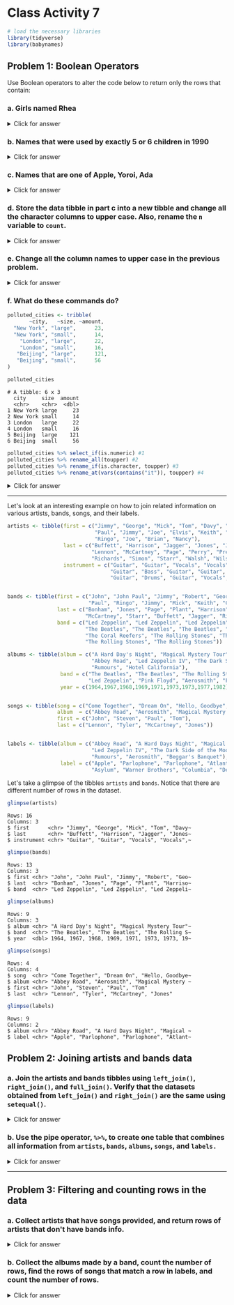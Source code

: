 # Class Activity 7


```r
# load the necessary libraries
library(tidyverse)
library(babynames)
```

## Problem 1: Boolean Operators

Use Boolean operators to alter the code below to return only the rows that contain:

### a. Girls named Rhea

<details>
<summary class="answer">Click for answer</summary>


```r
filter(babynames, name == "Rhea", sex == "F")
```

```
# A tibble: 136 x 5
    year sex   name      n      prop
   <dbl> <chr> <chr> <int>     <dbl>
 1  1882 F     Rhea      7 0.0000605
 2  1883 F     Rhea      8 0.0000666
 3  1884 F     Rhea     13 0.0000945
 4  1885 F     Rhea     11 0.0000775
 5  1886 F     Rhea     13 0.0000846
 6  1887 F     Rhea     14 0.0000901
 7  1888 F     Rhea     20 0.000106 
 8  1889 F     Rhea     31 0.000164 
 9  1890 F     Rhea     39 0.000193 
10  1891 F     Rhea     24 0.000122 
# i 126 more rows
```

```r
babynames %>%  filter(name == "Rhea", sex == "F")
```

```
# A tibble: 136 x 5
    year sex   name      n      prop
   <dbl> <chr> <chr> <int>     <dbl>
 1  1882 F     Rhea      7 0.0000605
 2  1883 F     Rhea      8 0.0000666
 3  1884 F     Rhea     13 0.0000945
 4  1885 F     Rhea     11 0.0000775
 5  1886 F     Rhea     13 0.0000846
 6  1887 F     Rhea     14 0.0000901
 7  1888 F     Rhea     20 0.000106 
 8  1889 F     Rhea     31 0.000164 
 9  1890 F     Rhea     39 0.000193 
10  1891 F     Rhea     24 0.000122 
# i 126 more rows
```

</details>

### b. Names that were used by exactly 5 or 6 children in 1990

<details>
<summary class="answer">Click for answer</summary>


```r
filter(babynames, year == 1990, n == 5 | n == 6)
```

```
# A tibble: 6,144 x 5
    year sex   name         n       prop
   <dbl> <chr> <chr>    <int>      <dbl>
 1  1990 F     Aariel       6 0.00000292
 2  1990 F     Aarion       6 0.00000292
 3  1990 F     Abagael      6 0.00000292
 4  1990 F     Abbye        6 0.00000292
 5  1990 F     Abiola       6 0.00000292
 6  1990 F     Abreanna     6 0.00000292
 7  1990 F     Abygail      6 0.00000292
 8  1990 F     Acadia       6 0.00000292
 9  1990 F     Adilenne     6 0.00000292
10  1990 F     Adriena      6 0.00000292
# i 6,134 more rows
```

```r
babynames %>% filter(year == "1990", n == 5 | n == 6)
```

```
# A tibble: 6,144 x 5
    year sex   name         n       prop
   <dbl> <chr> <chr>    <int>      <dbl>
 1  1990 F     Aariel       6 0.00000292
 2  1990 F     Aarion       6 0.00000292
 3  1990 F     Abagael      6 0.00000292
 4  1990 F     Abbye        6 0.00000292
 5  1990 F     Abiola       6 0.00000292
 6  1990 F     Abreanna     6 0.00000292
 7  1990 F     Abygail      6 0.00000292
 8  1990 F     Acadia       6 0.00000292
 9  1990 F     Adilenne     6 0.00000292
10  1990 F     Adriena      6 0.00000292
# i 6,134 more rows
```

</details>

### c. Names that are one of Apple, Yoroi, Ada

<details>
<summary class="answer">Click for answer</summary>


```r
filter(babynames, name == "Apple" | name == "Yoroi" | name == "Ada")
```

```
# A tibble: 200 x 5
    year sex   name      n      prop
   <dbl> <chr> <chr> <int>     <dbl>
 1  1880 F     Ada     652 0.00668  
 2  1881 F     Ada     628 0.00635  
 3  1882 F     Ada     689 0.00596  
 4  1883 F     Ada     778 0.00648  
 5  1884 F     Ada     854 0.00621  
 6  1885 F     Ada     876 0.00617  
 7  1885 M     Ada       5 0.0000431
 8  1886 F     Ada     915 0.00595  
 9  1886 M     Ada       6 0.0000504
10  1887 F     Ada     910 0.00586  
# i 190 more rows
```

</details>

### d. Store the data tibble in part c into a new tibble and change all the character columns to upper case. Also, rename the `n` variable to `count`.

<details>
<summary class="answer">Click for answer</summary>


```r
aya <- babynames %>% filter(name == "Apple" | name == "Yoroi" | name == "Ada")
aya %>% mutate_if(is.character, toupper)
```

```
# A tibble: 200 x 5
    year sex   name      n      prop
   <dbl> <chr> <chr> <int>     <dbl>
 1  1880 F     ADA     652 0.00668  
 2  1881 F     ADA     628 0.00635  
 3  1882 F     ADA     689 0.00596  
 4  1883 F     ADA     778 0.00648  
 5  1884 F     ADA     854 0.00621  
 6  1885 F     ADA     876 0.00617  
 7  1885 M     ADA       5 0.0000431
 8  1886 F     ADA     915 0.00595  
 9  1886 M     ADA       6 0.0000504
10  1887 F     ADA     910 0.00586  
# i 190 more rows
```

```r
aya %>% mutate_at(vars(name), toupper)
```

```
# A tibble: 200 x 5
    year sex   name      n      prop
   <dbl> <chr> <chr> <int>     <dbl>
 1  1880 F     ADA     652 0.00668  
 2  1881 F     ADA     628 0.00635  
 3  1882 F     ADA     689 0.00596  
 4  1883 F     ADA     778 0.00648  
 5  1884 F     ADA     854 0.00621  
 6  1885 F     ADA     876 0.00617  
 7  1885 M     ADA       5 0.0000431
 8  1886 F     ADA     915 0.00595  
 9  1886 M     ADA       6 0.0000504
10  1887 F     ADA     910 0.00586  
# i 190 more rows
```

```r
aya %>% rename(count = n)
```

```
# A tibble: 200 x 5
    year sex   name  count      prop
   <dbl> <chr> <chr> <int>     <dbl>
 1  1880 F     Ada     652 0.00668  
 2  1881 F     Ada     628 0.00635  
 3  1882 F     Ada     689 0.00596  
 4  1883 F     Ada     778 0.00648  
 5  1884 F     Ada     854 0.00621  
 6  1885 F     Ada     876 0.00617  
 7  1885 M     Ada       5 0.0000431
 8  1886 F     Ada     915 0.00595  
 9  1886 M     Ada       6 0.0000504
10  1887 F     Ada     910 0.00586  
# i 190 more rows
```

</details>

### e. Change all the column names to upper case in the previous problem.

<details>
<summary class="answer">Click for answer</summary>


```r
aya %>% rename_at(vars(year:prop), toupper)
```

```
# A tibble: 200 x 5
    YEAR SEX   NAME      N      PROP
   <dbl> <chr> <chr> <int>     <dbl>
 1  1880 F     Ada     652 0.00668  
 2  1881 F     Ada     628 0.00635  
 3  1882 F     Ada     689 0.00596  
 4  1883 F     Ada     778 0.00648  
 5  1884 F     Ada     854 0.00621  
 6  1885 F     Ada     876 0.00617  
 7  1885 M     Ada       5 0.0000431
 8  1886 F     Ada     915 0.00595  
 9  1886 M     Ada       6 0.0000504
10  1887 F     Ada     910 0.00586  
# i 190 more rows
```

</details>

### f. What do these commands do?


```r
polluted_cities <- tribble(
       ~city,   ~size, ~amount, 
  "New York", "large",      23,
  "New York", "small",      14,
    "London", "large",      22,
    "London", "small",      16,
   "Beijing", "large",      121,
   "Beijing", "small",      56
)

polluted_cities
```

```
# A tibble: 6 x 3
  city     size  amount
  <chr>    <chr>  <dbl>
1 New York large     23
2 New York small     14
3 London   large     22
4 London   small     16
5 Beijing  large    121
6 Beijing  small     56
```



```r
polluted_cities %>% select_if(is.numeric) #1
polluted_cities %>% rename_all(toupper) #2
polluted_cities %>% rename_if(is.character, toupper) #3
polluted_cities %>% rename_at(vars(contains("it")), toupper) #4
```

<details>
<summary class="answer">Click for answer</summary>

*answer:*

1. Selects all numeric columns from the polluted_cities dataset.
2. Renames all column names in the polluted_cities dataset to uppercase.
3. Renames column names with character data type in the polluted_cities dataset to uppercase.
4. Renames column names containing "it" in the polluted_cities dataset to uppercase.


```r
polluted_cities %>% select_if(is.numeric) #1
```

```
# A tibble: 6 x 1
  amount
   <dbl>
1     23
2     14
3     22
4     16
5    121
6     56
```

```r
polluted_cities %>% rename_all(toupper) #2
```

```
# A tibble: 6 x 3
  CITY     SIZE  AMOUNT
  <chr>    <chr>  <dbl>
1 New York large     23
2 New York small     14
3 London   large     22
4 London   small     16
5 Beijing  large    121
6 Beijing  small     56
```

```r
polluted_cities %>% rename_if(is.character, toupper) #3
```

```
# A tibble: 6 x 3
  CITY     SIZE  amount
  <chr>    <chr>  <dbl>
1 New York large     23
2 New York small     14
3 London   large     22
4 London   small     16
5 Beijing  large    121
6 Beijing  small     56
```

```r
polluted_cities %>% rename_at(vars(contains("it")), toupper) #4
```

```
# A tibble: 6 x 3
  CITY     size  amount
  <chr>    <chr>  <dbl>
1 New York large     23
2 New York small     14
3 London   large     22
4 London   small     16
5 Beijing  large    121
6 Beijing  small     56
```

</details>

-----------------------------------------------------------------------------------

Let's look at an interesting example on how to join related information on various artists, bands, songs, and their labels.


```r
artists <- tibble(first = c("Jimmy", "George", "Mick", "Tom", "Davy", "John",
                            "Paul", "Jimmy", "Joe", "Elvis", "Keith", "Paul", 
                            "Ringo", "Joe", "Brian", "Nancy"), 
                  last = c("Buffett", "Harrison", "Jagger", "Jones", "Jones", 
                           "Lennon", "McCartney", "Page", "Perry", "Presley",
                           "Richards", "Simon", "Starr", "Walsh", "Wilson", "Wilson"), 
                  instrument = c("Guitar", "Guitar", "Vocals", "Vocals", "Vocals",
                                 "Guitar", "Bass", "Guitar", "Guitar", "Vocals", "Guitar", 
                                 "Guitar", "Drums", "Guitar", "Vocals", "Vocals"))


bands <- tibble(first = c("John", "John Paul", "Jimmy", "Robert", "George", "John", 
                          "Paul", "Ringo", "Jimmy", "Mick", "Keith", "Charlie", "Ronnie"), 
                last = c("Bonham", "Jones", "Page", "Plant", "Harrison", "Lennon",
                         "McCartney", "Starr", "Buffett", "Jagger", "Richards", "Watts", "Wood"), 
                band = c("Led Zeppelin", "Led Zeppelin", "Led Zeppelin", "Led Zeppelin",
                         "The Beatles", "The Beatles", "The Beatles", "The Beatles",
                         "The Coral Reefers", "The Rolling Stones", "The Rolling Stones",
                         "The Rolling Stones", "The Rolling Stones"))

albums <- tibble(album = c("A Hard Day's Night", "Magical Mystery Tour", "Beggar's Banquet",
                           "Abbey Road", "Led Zeppelin IV", "The Dark Side of the Moon", "Aerosmith",
                           "Rumours", "Hotel California"),
                 band = c("The Beatles", "The Beatles", "The Rolling Stones", "The Beatles", 
                          "Led Zeppelin", "Pink Floyd", "Aerosmith", "Fleetwood Mac", "Eagles"), 
                 year = c(1964,1967,1968,1969,1971,1973,1973,1977,1982))


songs <- tibble(song = c("Come Together", "Dream On", "Hello, Goodbye", "It's Not Unusual"),
                album  = c("Abbey Road", "Aerosmith", "Magical Mystery Tour", "Along Came Jones"), 
                first = c("John", "Steven", "Paul", "Tom"), 
                last = c("Lennon", "Tyler", "McCartney", "Jones"))


labels <- tibble(album = c("Abbey Road", "A Hard Days Night", "Magical Mystery Tour",
                           "Led Zeppelin IV", "The Dark Side of the Moon", "Hotel California", 
                           "Rumours", "Aerosmith", "Beggar's Banquet"), 
                 label = c("Apple", "Parlophone", "Parlophone", "Atlantic", "Harvest",
                           "Asylum", "Warner Brothers", "Columbia", "Decca"))
```



Let's take a glimpse of the tibbles `artists` and `bands`. Notice that there are different number of rows in the dataset.


```r
glimpse(artists)
```

```
Rows: 16
Columns: 3
$ first      <chr> "Jimmy", "George", "Mick", "Tom", "Davy~
$ last       <chr> "Buffett", "Harrison", "Jagger", "Jones~
$ instrument <chr> "Guitar", "Guitar", "Vocals", "Vocals",~
```

```r
glimpse(bands)
```

```
Rows: 13
Columns: 3
$ first <chr> "John", "John Paul", "Jimmy", "Robert", "Geo~
$ last  <chr> "Bonham", "Jones", "Page", "Plant", "Harriso~
$ band  <chr> "Led Zeppelin", "Led Zeppelin", "Led Zeppeli~
```

```r
glimpse(albums)
```

```
Rows: 9
Columns: 3
$ album <chr> "A Hard Day's Night", "Magical Mystery Tour"~
$ band  <chr> "The Beatles", "The Beatles", "The Rolling S~
$ year  <dbl> 1964, 1967, 1968, 1969, 1971, 1973, 1973, 19~
```

```r
glimpse(songs)
```

```
Rows: 4
Columns: 4
$ song  <chr> "Come Together", "Dream On", "Hello, Goodbye~
$ album <chr> "Abbey Road", "Aerosmith", "Magical Mystery ~
$ first <chr> "John", "Steven", "Paul", "Tom"
$ last  <chr> "Lennon", "Tyler", "McCartney", "Jones"
```

```r
glimpse(labels)
```

```
Rows: 9
Columns: 2
$ album <chr> "Abbey Road", "A Hard Days Night", "Magical ~
$ label <chr> "Apple", "Parlophone", "Parlophone", "Atlant~
```


## Problem 2: Joining artists and bands data


### a. Join the artists and bands tibbles using `left_join()`, `right_join()`, and `full_join()`. Verify that the datasets obtained from `left_join()` and `right_join()` are the same using `setequal()`.

<details>
<summary class="answer">Click for answer</summary>


```r
bands2 <- left_join(bands, artists, by = c("first", "last"))
bands3 <- right_join(artists, bands, by = c("first", "last"))
full_bands <- full_join(artists, bands, by = c("first", "last"))

# Check if the datasets are the same
setequal(bands2, bands3)
```

```
[1] TRUE
```

</details>

### b. Use the pipe operator, `%>%`, to create one table that combines all information from `artists`, `bands`, `albums`, `songs`, and `labels.`

<details>
<summary class="answer">Click for answer</summary>


```r
all_info <- artists %>% 
  full_join(bands, by = c("first", "last")) %>% 
  full_join(songs, by = c("first", "last")) %>% 
  full_join(albums, by = c("album", "band")) %>%
  full_join(labels, by = c("album"))
all_info
```

```
# A tibble: 30 x 8
   first  last      instrument band  song  album  year label
   <chr>  <chr>     <chr>      <chr> <chr> <chr> <dbl> <chr>
 1 Jimmy  Buffett   Guitar     The ~ <NA>  <NA>     NA <NA> 
 2 George Harrison  Guitar     The ~ <NA>  <NA>     NA <NA> 
 3 Mick   Jagger    Vocals     The ~ <NA>  <NA>     NA <NA> 
 4 Tom    Jones     Vocals     <NA>  It's~ Alon~    NA <NA> 
 5 Davy   Jones     Vocals     <NA>  <NA>  <NA>     NA <NA> 
 6 John   Lennon    Guitar     The ~ Come~ Abbe~  1969 Apple
 7 Paul   McCartney Bass       The ~ Hell~ Magi~  1967 Parl~
 8 Jimmy  Page      Guitar     Led ~ <NA>  <NA>     NA <NA> 
 9 Joe    Perry     Guitar     <NA>  <NA>  <NA>     NA <NA> 
10 Elvis  Presley   Vocals     <NA>  <NA>  <NA>     NA <NA> 
# i 20 more rows
```

</details>

-----------------------------------------------------------------------------------

## Problem 3: Filtering and counting rows in the data

### a. Collect artists that have songs provided, and return rows of artists that don't have bands info.

<details>
<summary class="answer">Click for answer</summary>


```r
# Artists with songs
artists_with_songs <- artists %>% 
  semi_join(songs, by = c("first", "last"))

# Artists without bands info
artists_without_bands <- artists %>% 
  anti_join(bands, by = c("first","last"))

artists_with_songs
```

```
# A tibble: 3 x 3
  first last      instrument
  <chr> <chr>     <chr>     
1 Tom   Jones     Vocals    
2 John  Lennon    Guitar    
3 Paul  McCartney Bass      
```

```r
artists_without_bands
```

```
# A tibble: 8 x 3
  first last    instrument
  <chr> <chr>   <chr>     
1 Tom   Jones   Vocals    
2 Davy  Jones   Vocals    
3 Joe   Perry   Guitar    
4 Elvis Presley Vocals    
5 Paul  Simon   Guitar    
6 Joe   Walsh   Guitar    
7 Brian Wilson  Vocals    
8 Nancy Wilson  Vocals    
```

</details>

### b. Collect the albums made by a band, count the number of rows, find the rows of songs that match a row in labels, and count the number of rows.

<details>
<summary class="answer">Click for answer</summary>


```r
# Albums made by a band
albums_by_band <- albums %>% semi_join(bands, by = "band")
n_albums_by_band <- nrow(albums_by_band)

# Rows of songs that match a row in labels
songs_with_labels <- songs %>% semi_join(labels, by = "album")
n_songs_with_labels <- nrow(songs_with_labels)

n_albums_by_band
```

```
[1] 5
```

```r
n_songs_with_labels
```

```
[1] 3
```

</details>

